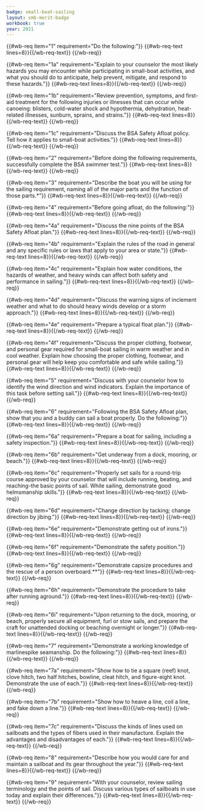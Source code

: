 ```yaml
---
badge: small-boat-sailing
layout: smb-merit-badge
workbook: true
year: 2021
---
```



{{#wb-req item="1" requirement="Do the following:"}}
{{#wb-req-text lines=8}}{{/wb-req-text}}
{{/wb-req}}

{{#wb-req item="1a" requirement="Explain to your counselor the most likely hazards you may encounter while participating in small-boat activities, and what you should do to anticipate, help prevent, mitigate, and respond to these hazards."}}
{{#wb-req-text lines=8}}{{/wb-req-text}}
{{/wb-req}}

{{#wb-req item="1b" requirement="Review prevention, symptoms, and first-aid treatment for the following injuries or illnesses that can occur while canoeing: blisters, cold-water shock and hypothermia, dehydration, heat-related illnesses, sunburn, sprains, and strains."}}
{{#wb-req-text lines=8}}{{/wb-req-text}}
{{/wb-req}}

{{#wb-req item="1c" requirement="Discuss the BSA Safety Afloat policy. Tell how it applies to small-boat activities."}}
{{#wb-req-text lines=8}}{{/wb-req-text}}
{{/wb-req}}

{{#wb-req item="2" requirement="Before doing the following requirements, successfully complete the BSA swimmer test."}}
{{#wb-req-text lines=8}}{{/wb-req-text}}
{{/wb-req}}

{{#wb-req item="3" requirement="Describe the boat you will be using for the sailing requirement, naming all of the major parts and the function of those parts.*"}}
{{#wb-req-text lines=8}}{{/wb-req-text}}
{{/wb-req}}

{{#wb-req item="4" requirement="Before going afloat, do the following:"}}
{{#wb-req-text lines=8}}{{/wb-req-text}}
{{/wb-req}}

{{#wb-req item="4a" requirement="Discuss the nine points of the BSA Safety Afloat plan."}}
{{#wb-req-text lines=8}}{{/wb-req-text}}
{{/wb-req}}

{{#wb-req item="4b" requirement="Explain the rules of the road in general and any specific rules or laws that apply to your area or state."}}
{{#wb-req-text lines=8}}{{/wb-req-text}}
{{/wb-req}}

{{#wb-req item="4c" requirement="Explain how water conditions, the hazards of weather, and heavy winds can affect both safety and performance in sailing."}}
{{#wb-req-text lines=8}}{{/wb-req-text}}
{{/wb-req}}

{{#wb-req item="4d" requirement="Discuss the warning signs of inclement weather and what to do should heavy winds develop or a storm approach."}}
{{#wb-req-text lines=8}}{{/wb-req-text}}
{{/wb-req}}

{{#wb-req item="4e" requirement="Prepare a typical float plan."}}
{{#wb-req-text lines=8}}{{/wb-req-text}}
{{/wb-req}}

{{#wb-req item="4f" requirement="Discuss the proper clothing, footwear, and personal gear required for small-boat sailing in warm weather and in cool weather. Explain how choosing the proper clothing, footwear, and personal gear will help keep you comfortable and safe while sailing."}}
{{#wb-req-text lines=8}}{{/wb-req-text}}
{{/wb-req}}

{{#wb-req item="5" requirement="Discuss with your counselor how to identify the wind direction and wind indicators. Explain the importance of this task before setting sail."}}
{{#wb-req-text lines=8}}{{/wb-req-text}}
{{/wb-req}}

{{#wb-req item="6" requirement="Following the BSA Safety Afloat plan, show that you and a buddy can sail a boat properly. Do the following:"}}
{{#wb-req-text lines=8}}{{/wb-req-text}}
{{/wb-req}}

{{#wb-req item="6a" requirement="Prepare a boat for sailing, including a safety inspection."}}
{{#wb-req-text lines=8}}{{/wb-req-text}}
{{/wb-req}}

{{#wb-req item="6b" requirement="Get underway from a dock, mooring, or beach."}}
{{#wb-req-text lines=8}}{{/wb-req-text}}
{{/wb-req}}

{{#wb-req item="6c" requirement="Properly set sails for a round-trip course approved by your counselor that will include running, beating, and reaching-the basic points of sail. While sailing, demonstrate good helmsmanship skills."}}
{{#wb-req-text lines=8}}{{/wb-req-text}}
{{/wb-req}}

{{#wb-req item="6d" requirement="Change direction by tacking; change direction by jibing."}}
{{#wb-req-text lines=8}}{{/wb-req-text}}
{{/wb-req}}

{{#wb-req item="6e" requirement="Demonstrate getting out of irons."}}
{{#wb-req-text lines=8}}{{/wb-req-text}}
{{/wb-req}}

{{#wb-req item="6f" requirement="Demonstrate the safety position."}}
{{#wb-req-text lines=8}}{{/wb-req-text}}
{{/wb-req}}

{{#wb-req item="6g" requirement="Demonstrate capsize procedures and the rescue of a person overboard.**"}}
{{#wb-req-text lines=8}}{{/wb-req-text}}
{{/wb-req}}

{{#wb-req item="6h" requirement="Demonstrate the procedure to take after running aground."}}
{{#wb-req-text lines=8}}{{/wb-req-text}}
{{/wb-req}}

{{#wb-req item="6i" requirement="Upon returning to the dock, mooring, or beach, properly secure all equipment, furl or stow sails, and prepare the craft for unattended docking or beaching overnight or longer."}}
{{#wb-req-text lines=8}}{{/wb-req-text}}
{{/wb-req}}

{{#wb-req item="7" requirement="Demonstrate a working knowledge of marlinespike seamanship. Do the following:"}}
{{#wb-req-text lines=8}}{{/wb-req-text}}
{{/wb-req}}

{{#wb-req item="7a" requirement="Show how to tie a square (reef) knot, clove hitch, two half hitches, bowline, cleat hitch, and figure-eight knot. Demonstrate the use of each."}}
{{#wb-req-text lines=8}}{{/wb-req-text}}
{{/wb-req}}

{{#wb-req item="7b" requirement="Show how to heave a line, coil a line, and fake down a line."}}
{{#wb-req-text lines=8}}{{/wb-req-text}}
{{/wb-req}}

{{#wb-req item="7c" requirement="Discuss the kinds of lines used on sailboats and the types of fibers used in their manufacture. Explain the advantages and disadvantages of each."}}
{{#wb-req-text lines=8}}{{/wb-req-text}}
{{/wb-req}}

{{#wb-req item="8" requirement="Describe how you would care for and maintain a sailboat and its gear throughout the year."}}
{{#wb-req-text lines=8}}{{/wb-req-text}}
{{/wb-req}}

{{#wb-req item="9" requirement="With your counselor, review sailing terminology and the points of sail. Discuss various types of sailboats in use today and explain their differences."}}
{{#wb-req-text lines=8}}{{/wb-req-text}}
{{/wb-req}}
